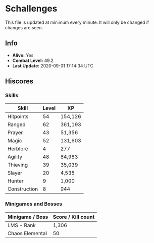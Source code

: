 # Schallenges

This file is updated at minimum every minute. It will only be changed if changes are seen.

## Info

 - **Alive:** Yes
 - **Combat Level:** 49.2
 - **Last Update:** 2020-09-01 17:14:34 UTC

## Hiscores

### Skills

| Skill | Level | XP |
|--|--|--|
| Hitpoints | 54 | 154,126 |
| Ranged | 62 | 361,193 |
| Prayer | 43 | 51,356 |
| Magic | 52 | 131,603 |
| Herblore | 4 | 277 |
| Agility | 48 | 84,983 |
| Thieving | 39 | 35,039 |
| Slayer | 20 | 4,535 |
| Hunter | 9 | 1,000 |
| Construction | 8 | 944 |

### Minigames and Bosses

| Minigame / Boss | Score / Kill count |
|--|--|
| LMS - Rank | 1,306 |
| Chaos Elemental | 50 |
